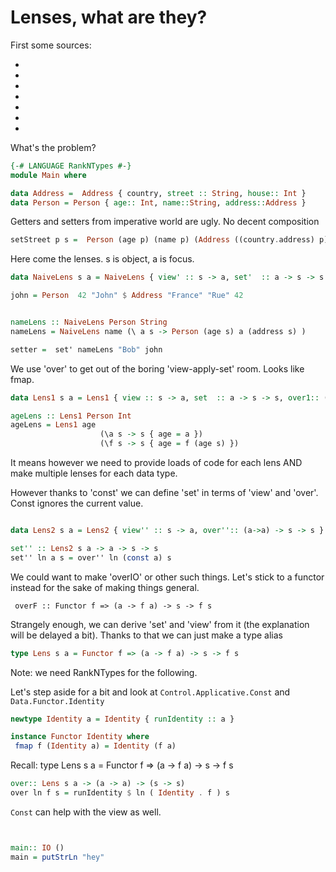  # Lenses, what are they?
 
 First some sources: 
 
 * [](https://hackage.haskell.org/package/lens)
 * [](http://blog.jakubarnold.cz/2014/07/14/lens-tutorial-introduction-part-1.html)
 * [](http://blog.jakubarnold.cz/2014/08/06/lens-tutorial-stab-traversal-part-2.html)
 * [](https://github.com/ekmett/lens/wiki)
 * [](http://adit.io/posts/2013-07-22-lenses-in-pictures.html)
 * [](http://artyom.me/lens-over-tea-1)
 * [](https://en.wikibooks.org/wiki/Haskell/Lenses_and_functional_references)
 
 What's the problem?
 
 ```haskell
{-# LANGUAGE RankNTypes #-}
module Main where

data Address =  Address { country, street :: String, house:: Int }
data Person = Person { age:: Int, name::String, address::Address }

 ```
 
 Getters and setters from imperative world are ugly.
 No decent composition
 
 ```haskell
setStreet p s =  Person (age p) (name p) (Address ((country.address) p) s ((house.address) p ) ) 
 ```
 
 Here come the lenses. s is object, a is focus.
 
 
 
 ```haskell
data NaiveLens s a = NaiveLens { view' :: s -> a, set'  :: a -> s -> s }

john = Person  42 "John" $ Address "France" "Rue" 42


nameLens :: NaiveLens Person String
nameLens = NaiveLens name (\ a s -> Person (age s) a (address s) )

setter =  set' nameLens "Bob" john

 ```
 
 We use 'over' to get out of the boring 'view-apply-set' room. Looks like fmap.
 
 ```haskell
data Lens1 s a = Lens1 { view :: s -> a, set  :: a -> s -> s, over1:: (a->a) -> s -> s }

ageLens :: Lens1 Person Int
ageLens = Lens1 age
                     (\a s -> s { age = a })
                     (\f s -> s { age = f (age s) })

 ```
 
 It means however we need to provide loads of code for each lens AND make multiple lenses for each data type.
 
 However thanks to 'const' we can define 'set' in terms of 'view' and 'over'.
 Const ignores the current value.
 
 ```haskell

data Lens2 s a = Lens2 { view'' :: s -> a, over'':: (a->a) -> s -> s }

set'' :: Lens2 s a -> a -> s -> s
set'' ln a s = over'' ln (const a) s

 ```
 
 We could want to make 'overIO' or other such things. Let's stick to a functor instead for the sake of making things general.
 
 ` overF :: Functor f => (a -> f a) -> s -> f s`
 
 
 Strangely enough, we can derive 'set' and 'view' from it (the explanation will be delayed a bit). Thanks to that we can just make a type alias
 
 
 ```haskell
type Lens s a = Functor f => (a -> f a) -> s -> f s

 ```
 
 Note: we need RankNTypes for the following.
 
 Let's step aside for a bit and look at  `Control.Applicative.Const` and `Data.Functor.Identity`
 
 ```haskell
newtype Identity a = Identity { runIdentity :: a }

instance Functor Identity where
  fmap f (Identity a) = Identity (f a)
```
 Recall: 
 type Lens s a = Functor f => (a -> f a) -> s -> f s
```haskell
over:: Lens s a -> (a -> a) -> (s -> s)
over ln f s = runIdentity $ ln ( Identity . f ) s

 ```
 `Const` can help with the view as well.

 
 
 
 ```haskell


main:: IO ()
main = putStrLn "hey"

 ```
